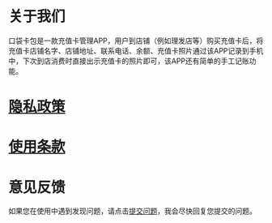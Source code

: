 
# 关于我们
口袋卡包是一款充值卡管理APP，用户到店铺（例如理发店等）购买充值卡后，将充值卡店铺名字、店铺地址、联系电话、余额、充值卡照片通过该APP记录到手机中，下次到店消费时直接出示充值卡的照片即可，该APP还有简单的手工记账功能。

# [隐私政策](./pp.html)

# [使用条款](./ua.html)

# 意见反馈

如果您在使用中遇到发现问题，请点击[提交问题](https://github.com/zh2589425109/zh2589425109.github.io/issues)，我会尽快回复您提交的问题。

